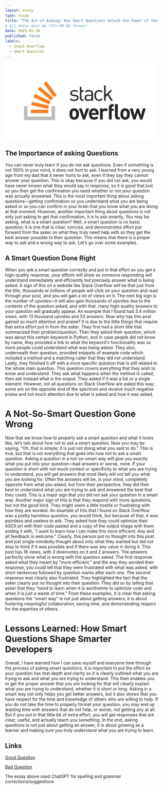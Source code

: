 ```yaml
---
layout: essay
type: essay
title: "The Art of Asking: How Smart Questions Unlock the Power of the Developer Community"
# All dates must be YYYY-MM-DD format!
date: 2025-01-30
published: false
labels:
  - Stack Overflow
  - Smart Question
---
```


<img width="500px" class="rounded float-start pe-4" src="../img/sOverlfow.png">

## The Importance of asking Questions
You can never truly learn if you do not ask questions. Even if something is not 100% in your mind, it does not hurt to ask. I learned from a very young age from my dad that it never hurts to ask, even if they say they cannot answer your question. This is okay because if you did not ask, you would have never known what they would say in response, so it is good that just so you then get the confirmation you need whether or not your question was actually answered. This is the most important thing about asking questions—getting confirmation so you understand what you are being asked or so you can confirm in your brain that you know what you are doing at that moment. However, another important thing about questions is not only just asking to get that confirmation, it is to ask smartly. You may be asking, what is a smart question? Well, a smart question is no basic question; it is one that is clear, concise, and demonstrates effort put forward from the asker on what they truly need help with so they get the best answer possible to their question. This means that there is a proper way to ask and a wrong way to ask. Let’s go over some examples.

## A Smart Question Done Right
When you ask a smart question correctly and put in that effort so you get a high-quality response, your efforts will show as someone responding will understand immediately and efficiently but precisely answer what is being asked. A sign of this on a website like Stack Overflow will be that just from the title, thousands or millions of people will click on your question and read through your post, and you will gain a lot of views on it. The next big sign is the number of upvotes—it will also gain thousands of upvotes due to the contents of the question asked, and with that, many high-quality answers to your question will gradually appear. An example that I found had 3.4 million views, with 13 thousand upvotes and 53 answers. Now why has this post gained so much attention and praise? It is due to the little things that require that extra effort put in from the asker. They first had a short title that summarized their problem/question. Then they asked their question, which was about this certain keyword in Python, and in case people did not know by name, they provided a link to what the keyword's functionality was so more people could understand what was being asked. They also, underneath their question, provided snippets of example code which included a method and a matching caller that they did not understand. Lastly, they finished it off with a more specific question that is still related to the whole main question. This question covers everything that they wish to know and understand. They ask what happens when the method is called, then ask instead what is the output. They asked if it was a list or a single element. However, not all questions on Stack Overflow are asked this way; some are on the opposite end of the spectrum and receive much negative praise and not much attention due to what is asked and how it was asked.

# A Not-So-Smart Question Gone Wrong
Now that we know how to properly ask a smart question and what it looks like, let’s talk about how not to ask a smart question. Now you may be saying, "Oh, that is simple; it is just not doing what you said to do." This is true, but that is not everything that goes into how not to ask a smart question. Asking a question in a not-so-smart way will give you exactly what you put into your question—bad answers or worse, none. If your question is short with not much context or specificity to what you are trying to understand, you will get answers that most likely will not tell you what you are looking for. Often the answers will be, in your mind, completely opposite from what you asked, but from their perspective, they did their best to understand what you are trying to ask and answered the best that they could. This is a major sign that you did not ask your question in a smart way. Another major sign of this is that they respond with more questions, but not the good kind. They might seem a little hostile or frustrating with how they are worded. An example of this that I found on Stack Overflow was a pretty harmless question, you would think, but because of that, it was pointless and useless to ask. They asked how they could optimize their ASCII art with their code pasted and a copy of the output image with them ending it with, "I want to learn how I can make this more efficient. Any and all feedback is welcome." Clearly, this person put no thought into this post and just single-mindedly thought about only what they wanted but did not stop to think if it was possible and if there was any value in doing it. This post has 18 views, with 3 downvotes on it and 2 answers. The answers perfectly show what is wrong with the question asked. The first response asked what they meant by "more efficient," and the way they worded their response, you could tell that they were frustrated with what was asked, with short sentences followed by question marks after each one. The second response was clearly also frustrated. They highlighted the fact that the asker clearly put no thought into their question. They did so by telling that asker that they "need to learn when it is worthwhile to optimize code and when it is just a waste of time." From these examples, it is clear that asking questions the "smart way" is not just about getting answers; it is about fostering meaningful collaboration, saving time, and demonstrating respect for the expertise of others.

# Lessons Learned: How Smart Questions Shape Smarter Developers
Overall, I have learned how I can save myself and everyone time through the process of asking smart questions. It is important to put the effort so your question has that depth and clarity so it is clearly outlined what you are trying to ask and what you are trying to understand. This then enables you to get the proper answer that you are looking for that will clearly explain what you are trying to understand, whether it is short or long. Asking in a smart way not only helps you get better answers, but it also shows that you have respect for the time and knowledge of others who are willing to help. If you do not take the time to properly format your question, you may end up wasting time with answers that do not help, or worse, not getting any at all. But if you put in that little bit of extra effort, you will get responses that are clear, useful, and actually teach you something. In the end, asking questions is not just about getting an answer, it is about growing as a learner and making sure you truly understand what you are trying to learn.

## Links

[Good Question]((https://stackoverflow.com/questions/231767/what-does-the-yield-keyword-do-in-python))

[Bad Question](https://stackoverflow.com/questions/79401598/how-can-i-optimize-my-ascii-space-needle-art)

The essay above used ChatGPT for spelling and grammar corrections/suggestions
